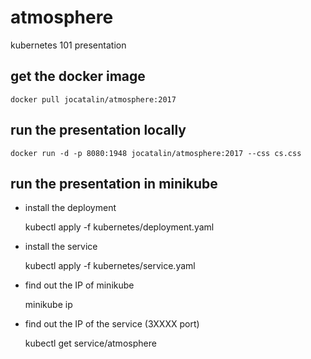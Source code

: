 # atmosphere
kubernetes 101 presentation

## get the docker image
    docker pull jocatalin/atmosphere:2017

## run the presentation locally
    docker run -d -p 8080:1948 jocatalin/atmosphere:2017 --css cs.css

## run the presentation in minikube

* install the deployment  

    kubectl apply -f kubernetes/deployment.yaml

* install the service  

    kubectl apply -f kubernetes/service.yaml

* find out the IP of minikube

    minikube ip

* find out the IP of the service (3XXXX port)
    
    kubectl get service/atmosphere

